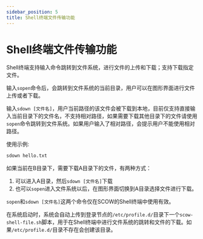 ```yaml
---
sidebar_position: 5
title: Shell终端文件传输功能
---
```


# Shell终端文件传输功能

Shell终端支持输入命令跳转到文件系统，进行文件的上传和下载；支持下载指定文件。

输入`sopen`命令后，会跳转到文件系统的当前目录，用户可以在图形界面进行文件上传或者下载。

输入`sdown [文件名]`，用户当前路径的该文件会被下载到本地，目前仅支持直接输入当前目录下的文件名，不支持相对路径，如果需要下载其他目录下的文件请使用`sopen`命令跳转到文件系统。如果用户输入了相对路径，会提示用户不能使用相对路径。

使用示例:

```bash
sdown hello.txt
```

如果当前在B目录下，需要下载A目录下的文件，有两种方式：
1. 可以进入A目录，然后`sdown [文件名]`下载
2. 也可以`sopen`进入文件系统以后，在图形界面切换到A目录选择文件进行下载。


`sopen`和`sdown [文件名]`这两个命令仅在SCOW的Shell终端中使用有效。

在系统启动时，系统会自动上传到登录节点的`/etc/profile.d/`目录下一个`scow-shell-file.sh`脚本，用于在Shell终端中进行文件系统的跳转和文件的下载。如果`/etc/profile.d/`目录不存在会创建该目录。
